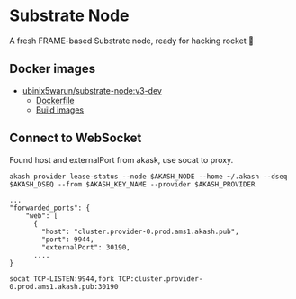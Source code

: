 # Substrate Node

A fresh FRAME-based Substrate node, ready for hacking rocket :rocket:

## Docker images

* [ubinix5warun/substrate-node:v3-dev](https://hub.docker.com/layers/166944139/ubinix5warun/substrate-node/v3-dev/images/sha256-a2561b52172e902d4d63b265ba3379b53b633fc1b4289e3ed15ad35aa1146fde?context=repo)
    * [Dockerfile](https://github.com/ubinix-warun/substrate-node-template/blob/gr11-hackathon/container/Dockerfile)
    * [Build images](https://github.com/ubinix-warun/substrate-node-template/blob/gr11-hackathon/build-image.sh)

## Connect to WebSocket

Found host and externalPort from akask, use socat to proxy.

```
akash provider lease-status --node $AKASH_NODE --home ~/.akash --dseq $AKASH_DSEQ --from $AKASH_KEY_NAME --provider $AKASH_PROVIDER

...
"forwarded_ports": {
    "web": [
      {
        "host": "cluster.provider-0.prod.ams1.akash.pub",
        "port": 9944,
        "externalPort": 30190,
      ....
}
```

```
socat TCP-LISTEN:9944,fork TCP:cluster.provider-0.prod.ams1.akash.pub:30190
```